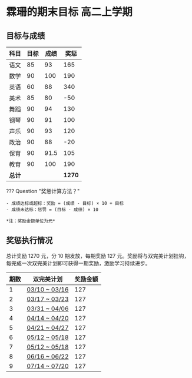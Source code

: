# 霖珊的期末目标 高二上学期

<link rel="stylesheet" href="./assets/css/goal-styles.css">

## 目标与成绩

<table class="score-table">
  <thead>
    <tr>
      <th class="cell">科目</th>
      <th class="cell">目标</th>
      <th class="cell">成绩</th>
      <th class="cell">奖惩</th>
    </tr>
    <div class="wave-effect"></div>
  </thead>
  <tbody>
    <tr>
      <td class="cell"><span class="green">语文</span></td>
      <td class="cell"><span class="green">85</span></td>
      <td class="cell"><span class="green">93</span></td>
      <td class="cell"><span class="green">165</span></td>
    </tr>
    <tr>
      <td class="cell"><span class="green">数学</span></td>
      <td class="cell"><span class="green">90</span></td>
      <td class="cell"><span class="green">100</span></td>
      <td class="cell"><span class="green">190</span></td>
    </tr>
    <tr>
      <td class="cell"><span class="green">英语</span></td>
      <td class="cell"><span class="green">60</span></td>
      <td class="cell"><span class="green">88</span></td>
      <td class="cell"><span class="green">340</span></td>
    </tr>
    <tr>
      <td class="cell"><span class="red">美术</span></td>
      <td class="cell"><span class="red">85</span></td>
      <td class="cell"><span class="red">80</span></td>
      <td class="cell"><span class="red">-50</span></td>
    </tr>
    <tr>
      <td class="cell"><span class="green">舞蹈</span></td>
      <td class="cell"><span class="green">90</span></td>
      <td class="cell"><span class="green">94</span></td>
      <td class="cell"><span class="green">130</span></td>
    </tr>
    <tr>
      <td class="cell"><span class="green">钢琴</span></td>
      <td class="cell"><span class="green">90</span></td>
      <td class="cell"><span class="green">91</span></td>
      <td class="cell"><span class="green">100</span></td>
    </tr>
    <tr>
      <td class="cell"><span class="green">声乐</span></td>
      <td class="cell"><span class="green">90</span></td>
      <td class="cell"><span class="green">93</span></td>
      <td class="cell"><span class="green">120</span></td>
    </tr>
    <tr>
      <td class="cell"><span class="red">政治</span></td>
      <td class="cell"><span class="red">90</span></td>
      <td class="cell"><span class="red">88</span></td>
      <td class="cell"><span class="red">-20</span></td>
    </tr>
    <tr>
      <td class="cell"><span class="green">保育</span></td>
      <td class="cell"><span class="green">90</span></td>
      <td class="cell"><span class="green">91.5</span></td>
      <td class="cell"><span class="green">105</span></td>
    </tr>
    <tr>
      <td class="cell"><span class="green">教育</span></td>
      <td class="cell"><span class="green">90</span></td>
      <td class="cell"><span class="green">100</span></td>
      <td class="cell"><span class="green">190</span></td>
    </tr>
    <tr>
      <td class="cell"><strong>总计</strong></td>
      <td class="cell"></td>
      <td class="cell"></td>
      <td class="cell"><strong>1270</strong></td>
    </tr>
  </tbody>
</table>

??? Question "奖惩计算方法？"

    - 成绩达标或超标：奖励 = (成绩 - 目标) × 10 + 目标
    - 成绩未达标：惩罚 = (目标 - 成绩) × 10

    *注：奖励金额单位为元*

## 奖惩执行情况

总计奖励 1270 元，分 10 期发放，每期奖励 127 元。奖励将与双完美计划挂钩，每完成一次双完美计划即可获得一期奖励，激励学习持续进步。

<table class="score-table">
  <thead>
    <tr>
      <th class="cell">期数</th>
      <th class="cell">双完美计划</th>
      <th class="cell">奖励金额</th>
    </tr>
    <div class="wave-effect"></div>
  </thead>
  <tbody class="reward-table">
    <tr>
      <td class="cell">1</td>
      <td class="cell"><a href="../../../study_record/ls/20250310_20250316/">03/10 ~ 03/16</a></td>
      <td class="cell">127</td>
    </tr>
    <tr>
      <td class="cell">2</td>
      <td class="cell"><a href="../../../study_record/ls/20250317_20250323/">03/17 ~ 03/23</a></td>
      <td class="cell">127</td>
    </tr>
    <tr>
      <td class="cell">3</td>
      <td class="cell"><a href="../../../study_record/ls/20250331_20250406/">03/31 ~ 04/06</a></td>
      <td class="cell">127</td>
    </tr>
    <tr>
      <td class="cell">4</td>
      <td class="cell"><a href="../../../study_record/ls/20250414_20250420/">04/14 ~ 04/20</a></td>
      <td class="cell">127</td>
    </tr>
    <tr>
      <td class="cell">5</td>
      <td class="cell"><a href="../../../study_record/ls/20250421_20250427/">04/21 ~ 04/27</a></td>
      <td class="cell">127</td>
    </tr>
    <tr>
      <td class="cell">6</td>
      <td class="cell"><a href="../../../study_record/ls/20250512_20250518/">05/12 ~ 05/18</a></td>
      <td class="cell">127</td>
    </tr>
    <tr>
      <td class="cell">7</td>
      <td class="cell"><a href="../../../study_record/ls/20250512_20250518/">05/12 ~ 05/18</a></td>
      <td class="cell">127</td>
    </tr>
    <tr>
      <td class="cell">8</td>
      <td class="cell"><a href="../../../study_record/ls/20250616_20250622/">06/16 ~ 06/22</a></td>
      <td class="cell">127</td>
    </tr>
    <tr>
      <td class="cell">9</td>
      <td class="cell"><a href="../../../study_record/ls/20250714_20250720/">07/14 ~ 07/20</a></td>
      <td class="cell">127</td>
    </tr>
  </tbody>
</table>
